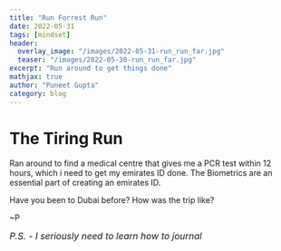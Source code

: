 ```yaml
---
title: "Run Forrest Run"
date: 2022-05-31
tags: [mindset]
header:
  overlay_image: "/images/2022-05-31-run_run_far.jpg"
  teaser: "/images/2022-05-30-run_run_far.jpg"
excerpt: "Run around to get things done"
mathjax: true
author: "Puneet Gupta"
category: blog
---
```


# The Tiring Run

Ran around to find a medical centre that gives me a PCR test within 12 hours, which i need to get my emirates ID done. The Biometrics are an essential part of creating an emirates ID.

Have you been to Dubai before? How was the trip like?

~P

<font size="3"> *P.S. - I seriously need to learn how to journal* </font>
